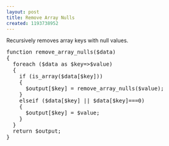 ```yaml
---
layout: post
title: Remove Array Nulls
created: 1193738952
---
```

<p>Recursively removes array keys with null values.</p>
<!--break-->


<pre class="brush:php">
function remove_array_nulls($data)
{
  foreach ($data as $key=>$value)
  {
    if (is_array($data[$key]))
    {
      $output[$key] = remove_array_nulls($value);
    }
    elseif ($data[$key] || $data[$key]===0)
    {
      $output[$key] = $value;
    }
  }
  return $output;
}
</pre>
